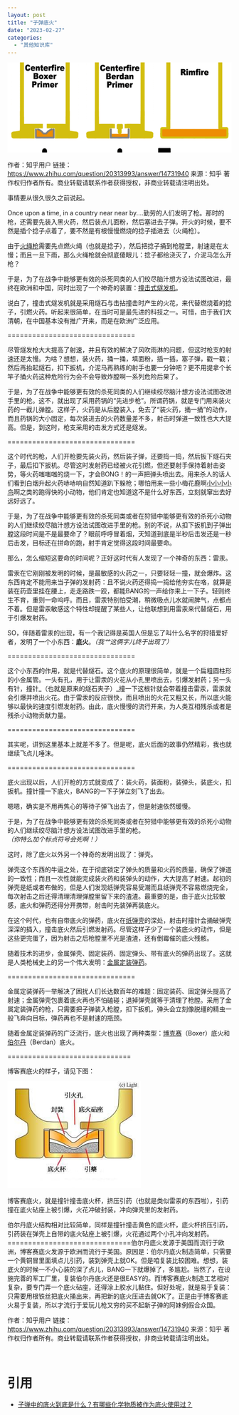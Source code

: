 ```yaml
---
layout: post
title: "子弹底火"
date: "2023-02-27"
categories: 
  - "其他知识库"
---
```


[![](/assets/image/default/v2-e1086da0c626d4afff579d1300a2c4a5_720w.gif)](http://127.0.0.1/?attachment_id=5042)

作者：知乎用户 链接：https://www.zhihu.com/question/20313993/answer/14731940 来源：知乎 著作权归作者所有。商业转载请联系作者获得授权，非商业转载请注明出处。

事情要从很久很久之前说起。

Once upon a time, in a country near near by....勤劳的人们发明了枪。那时的枪，还需要先装入黑火药，然后装点儿面粉，然后塞进去子弹。开火的时候，要不然是插个捻子点着了，要不然是有根慢慢燃烧的捻子插进去（火绳枪）。

由于[火绳枪](https://www.zhihu.com/search?q=%E7%81%AB%E7%BB%B3%E6%9E%AA&search_source=Entity&hybrid_search_source=Entity&hybrid_search_extra=%7B%22sourceType%22%3A%22answer%22%2C%22sourceId%22%3A14731940%7D)需要先点燃火绳（也就是捻子），然后把捻子捅到枪膛里，射速是在太慢；而且一旦下雨，那么火绳枪就会彻底傻眼儿：捻子都给浇灭了，介泥马怎么开枪？

于是，为了在战争中能够更有效的杀死同类的人们绞尽脑汁想方设法试图改进，最终在欧洲和中国，同时出现了一个神奇的装置：[撞击式燧发机](https://www.zhihu.com/search?q=%E6%92%9E%E5%87%BB%E5%BC%8F%E7%87%A7%E5%8F%91%E6%9C%BA&search_source=Entity&hybrid_search_source=Entity&hybrid_search_extra=%7B%22sourceType%22%3A%22answer%22%2C%22sourceId%22%3A14731940%7D)。

说白了，撞击式燧发机就是采用燧石与击拈撞击时产生的火花，来代替燃烧着的捻子，引燃火药。听起来很简单，在当时可是最先进的科技之一。可惜，由于我们大清朝，在中国基本没有推广开来，而是在欧洲广泛应用。

\===============================

尽管燧发枪大大提高了射速，并且有效的解决了风吹雨淋的问题，但这时枪支的射速还是太慢。为啥？想想，装火药，捅一捅，填面粉，插一插，塞子弹，戳一戳；然后再抬起燧石，扣下扳机，介泥马再熟练的射手也要一分钟吧？更不用提拿个长竿子捅火药这种危险行为会不会导致炸膛啊一系列危险后果了。

于是，为了在战争中能够更有效的杀死同类的人们继续绞尽脑汁想方设法试图改进手里的枪。这不，就出现了采用药锅的“先进步枪”。所谓药锅，就是专门用来装火药的一截儿弹膛。这样子，火药是从后膛装入，免去了“装火药，捅一捅”的动作，而且药锅的大小固定，每次装进去的火药数量差不多，射击时弹道一致性也大大提高。但是，到这时，枪支采用的击发方式还是燧发。

\===============================

这个时代的枪，人们开枪要先装火药，然后装子弹，还要捣一捣，然后扳下燧石夹子，最后扣下扳机。尽管这时发射药已经被火花引燃，但还要射手保持着射击姿势，等火药嗤嗤嗤的烧一下，才会BONG！的一声把弹头喷出去。用来杀人的话人们看到白烟升起火药哧哧响自然知道趴下躲枪；哪怕用来一些小梅花鹿啊[小小小小鸟](https://www.zhihu.com/search?q=%E5%B0%8F%E5%B0%8F%E5%B0%8F%E5%B0%8F%E9%B8%9F&search_source=Entity&hybrid_search_source=Entity&hybrid_search_extra=%7B%22sourceType%22%3A%22answer%22%2C%22sourceId%22%3A14731940%7D)啊之类的跑得快的小动物，他们肯定也知道这不是什么好东西，立刻就窜出去好远好远了。

于是，为了在战争中能够更有效的杀死同类或者在狩猎中能够更有效的杀死小动物的人们继续绞尽脑汁想方设法试图改进手里的枪。别的不说，从扣下扳机到子弹出膛这段时间是不是最要命了？眼前呼呼冒着烟，天知道到底是半秒后击发还是一秒后击发，目标还在拼命的跑，射手肯定觉得这段时间最要命。

那么，怎么缩短这要命的时间呢？正好这时代有人发现了一个神奇的东西：雷汞。

雷汞在它刚刚被发明的时候，是最敏感的火药之一，只要轻轻一撞，就会爆炸。这东西肯定不能用来当子弹的发射药：且不说火药还得捣一捣给他夯实在咯，就算是装在药壶里挂在腰上，走走路跌一跤，都能BANG的一声给你来上一下子。轻则终生不育，重则一命呜呼。而且，雷汞特别怕受潮，稍微吸点儿水就闹脾气，点都点不着。但是雷汞敏感这个特性却提醒了某些人，让他联想到用雷汞来代替燧石，用于引爆发射药。

SO，伴随着雷汞的出现，有一个我记得是英国人但是忘了叫什么名字的狩猎爱好者，发明了一个小东西：**底火**。_（我艹这俩字儿终于出现了）_

\===============================

这个小东西的作用，就是代替燧石。这个底火的原理很简单，就是一个扁粗圆柱形的小金属管。一头有孔，用于让雷汞的火花从小孔里喷出去，引爆发射药；另一头有针，撞针_（也就是原来的燧石夹子）_撞一下这根针就会带着撞击雷汞，雷汞就会引爆并喷出火花。由于雷汞的反应很快，而且喷出的火花又粗又长，所以底火能够以最快的速度引燃发射药。由此，底火慢慢的流行开来，为人类互相残杀或者是残杀小动物贡献力量。

\===============================

其实呢，讲到这里基本上就差不多了。但是呢，底火后面的故事仍然精彩，我也就继续飞点儿唾沫。

\===============================

底火出现以后，人们开枪的方式就变成了：装火药，装面粉，装弹头，装底火，扣扳机。撞针撞一下底火，BANG的一下子弹立刻飞了出去。

嗯嗯，确实是不用再焦心的等待子弹飞出去了，但是射速依然缓慢。

于是，为了在战争中能够更有效的杀死同类或者在狩猎中能够更有效的杀死小动物的人们继续绞尽脑汁想方设法试图改进手里的枪。_（你特么加个标点符号会死啊！）_

这时，除了底火以外另一个神奇的发明出现了：弹壳。

弹壳这个东西的牛逼之处，在于彻底锁定了弹头的质量和火药的质量，确保了弹道的一致性；而且一次性就能完成装火药和装弹头的动作，大大提高了射速。起初的弹壳是纸或者布做的，但是人们发现纸弹壳容易受潮而且纸弹壳不容易燃烧完全，每次射击之后还得清理清理弹膛里留下来的渣渣。最重要的是，由于底火比较敏感，底火和弹药还得分开携带，射击时先装弹再装底火。

在这个时代，也有自带底火的弹药，底火在[纸弹壳](https://www.zhihu.com/search?q=%E7%BA%B8%E5%BC%B9%E5%A3%B3&search_source=Entity&hybrid_search_source=Entity&hybrid_search_extra=%7B%22sourceType%22%3A%22answer%22%2C%22sourceId%22%3A14731940%7D)的深处，射击时撞针会捅破弹壳深深的插入，撞击底火然后引燃发射药。尽管这样子少了一个装底火的动作，但是这些更完蛋了，因为射击之后枪膛里不光是渣渣，还有倒霉催的底火残骸。

随着技术的进步，金属弹壳、固定装药、固定弹头、带有底火的弹药出现了。这就是人类枪械史上的另一个伟大发明：[金属定装弹药](https://www.zhihu.com/search?q=%E9%87%91%E5%B1%9E%E5%AE%9A%E8%A3%85%E5%BC%B9%E8%8D%AF&search_source=Entity&hybrid_search_source=Entity&hybrid_search_extra=%7B%22sourceType%22%3A%22answer%22%2C%22sourceId%22%3A14731940%7D)。

\===============================

金属定装弹药一举解决了困扰人们长达数百年的难题：固定装药、固定弹头提高了射速；金属弹壳包裹着底火再也不怕磕碰；退掉弹壳就等于清理了枪膛。采用了金属定装弹药的枪，只需要把子弹装入枪膛，扣下扳机，弹头会立刻像脱缰的精虫一般飞奔向目标，弹药再也不是射速的瓶颈。

随着金属定装弹药的广泛流行，底火也出现了两种类型：[博克赛](https://www.zhihu.com/search?q=%E5%8D%9A%E5%85%8B%E8%B5%9B&search_source=Entity&hybrid_search_source=Entity&hybrid_search_extra=%7B%22sourceType%22%3A%22answer%22%2C%22sourceId%22%3A14731940%7D)（Boxer）底火和[伯尔丹](https://www.zhihu.com/search?q=%E4%BC%AF%E5%B0%94%E4%B8%B9&search_source=Entity&hybrid_search_source=Entity&hybrid_search_extra=%7B%22sourceType%22%3A%22answer%22%2C%22sourceId%22%3A14731940%7D)（Berdan）底火。

\==============================

博客赛底火的样子，请见下图：

[![](/assets/image/default/20640f37cac83ec3f8b2a1fb16174392_720w.jpg)](http://127.0.0.1/?attachment_id=5043)

博客赛底火，就是撞针撞击底火杯，挤压引药（也就是类似雷汞的东西啦），引药撞在底火砧座上被引爆，火花冲破封装，冲向弹壳里的发射药。

伯尔丹底火结构相对比较简单，同样是撞针撞击黄色的底火杯，底火杯挤压引药，引药装在弹壳上自带的底火砧座上被引爆，火花通过两个小孔冲向发射药。==============================伯尔丹底火发源于美国而流行于欧洲，博客赛底火发源于欧洲而流行于美国。原因是：伯尔丹底火制造简单，只需要一个黄铜冒里面填点儿引药，装到弹壳上就OK。但是咱复装比较困难。想想，装底火的时候一不小心装的深了点儿，BANG一下就爆掉了，多尴尬。当然了，在设施完善的军工厂里，复装伯尔丹底火还是很EASY的。而博客赛底火制造工艺相对复杂，要专门弄一个底火砧座，还得涂上胶水儿黏住。但好处呢，就是易于复装：只需要用根铁丝把底火捅出来，再把新的底火压进去就OK了。正是由于博客赛底火易于复装，所以才流行于爱玩儿枪又穷的买不起新子弹的阿妹例假合众国。

作者：知乎用户 链接：https://www.zhihu.com/question/20313993/answer/14731940 来源：知乎 著作权归作者所有。商业转载请联系作者获得授权，非商业转载请注明出处。

 

# 引用

- [子弹中的底火到底是什么？有哪些化学物质被作为底火使用过？](https://www.zhihu.com/question/20313993)
